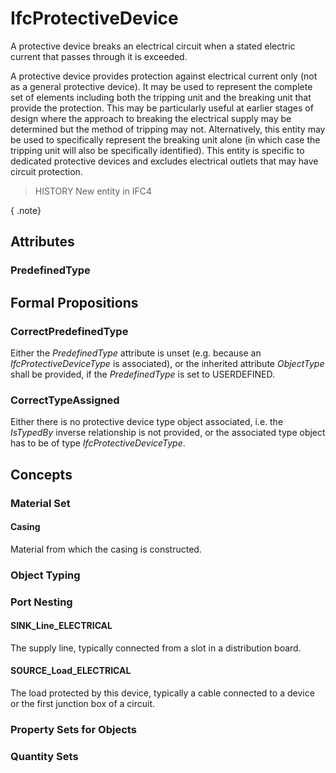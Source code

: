 # IfcProtectiveDevice

A protective device breaks an electrical circuit when a stated electric current that passes through it is exceeded.<!-- end of definition -->

A protective device provides protection against electrical current only (not as a general protective device). It may be used to represent the complete set of elements including both the tripping unit and the breaking unit that provide the protection. This may be particularly useful at earlier stages of design where the approach to breaking the electrical supply may be determined but the method of tripping may not. Alternatively, this entity may be used to specifically represent the breaking unit alone (in which case the tripping unit will also be specifically identified). This entity is specific to dedicated protective devices and excludes electrical outlets that may have circuit protection.

> HISTORY  New entity in IFC4

{ .note}
>

## Attributes

### PredefinedType


## Formal Propositions

### CorrectPredefinedType
Either the _PredefinedType_ attribute is unset (e.g. because an _IfcProtectiveDeviceType_ is associated), or the inherited attribute _ObjectType_ shall be provided, if the _PredefinedType_ is set to USERDEFINED.

### CorrectTypeAssigned
Either there is no protective device type object associated, i.e. the _IsTypedBy_ inverse relationship is not provided, or the associated type object has to be of type _IfcProtectiveDeviceType_.

## Concepts

### Material Set



#### Casing

Material from which the casing is constructed.

### Object Typing



### Port Nesting



#### SINK_Line_ELECTRICAL

The supply line, typically connected from a slot in a distribution board.

#### SOURCE_Load_ELECTRICAL

The load protected by this device, typically a cable connected to a device or the first junction box of a circuit.

### Property Sets for Objects



### Quantity Sets



